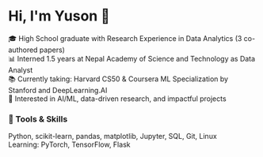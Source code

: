 # Hi, I'm Yuson 👋

🎓 High School graduate with Research Experience in Data Analytics (3 co-authored papers)  
📊 Interned 1.5 years at Nepal Academy of Science and Technology as Data Analyst  
📚 Currently taking: Harvard CS50 & Coursera ML Specialization by Stanford and DeepLearning.AI  
🚀 Interested in AI/ML, data-driven research, and impactful projects  

### 🔧 Tools & Skills
Python, scikit-learn, pandas, matplotlib, Jupyter, SQL, Git, Linux  
Learning: PyTorch, TensorFlow, Flask


<!---
yuson-dahal/yuson-dahal is a ✨ special ✨ repository because its `README.md` (this file) appears on your GitHub profile.
You can click the Preview link to take a look at your changes.
--->
